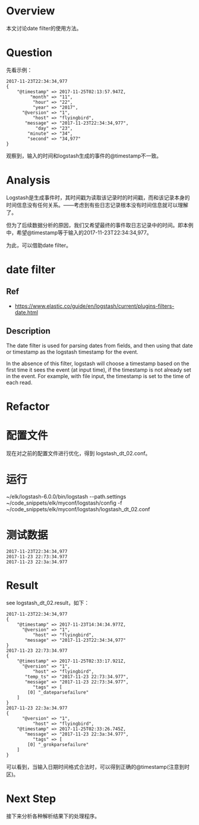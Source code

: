 # Overview

本文讨论date filter的使用方法。

# Question

先看示例：

    2017-11-23T22:34:34,977
    {
        "@timestamp" => 2017-11-25T02:13:57.947Z,
             "month" => "11",
              "hour" => "22",
              "year" => "2017",
          "@version" => "1",
              "host" => "flyingbird",
           "message" => "2017-11-23T22:34:34,977",
               "day" => "23",
            "minute" => "34",
            "second" => "34,977"
    }

观察到，输入的时间和logstash生成的事件的@timestamp不一致。

# Analysis

Logstash是生成事件时，其时间戳为读取该记录时的时间戳，而和该记录本身的时间信息没有任何关系。——考虑到有些日志记录根本没有时间信息就可以理解了。

但为了后续数据分析的原因，我们又希望最终的事件取日志记录中的时间。即本例中，希望@timestamp等于输入的2017-11-23T22:34:34,977。

为此，可以借助date filter。

# date filter

## Ref

- https://www.elastic.co/guide/en/logstash/current/plugins-filters-date.html

## Description

The date filter is used for parsing dates from fields, and then using that date or timestamp as the logstash timestamp for the event.

In the absence of this filter, logstash will choose a timestamp based on the first time it sees the event (at input time), if the timestamp is not already set in the event. For example, with file input, the timestamp is set to the time of each read.

# Refactor

# 配置文件

现在对之前的配置文件进行优化，得到 logstash_dt_02.conf。

# 运行

~/elk/logstash-6.0.0/bin/logstash --path.settings ~/code_snippets/elk/myconf/logstash/config -f ~/code_snippets/elk/myconf/logstash/logstash_dt_02.conf 

# 测试数据

    2017-11-23T22:34:34,977
    2017-11-23 22:73:34.977
    2017-11-23 22:3a:34.977

# Result

see logstash_dt_02.result，如下：

    2017-11-23T22:34:34,977
    {
        "@timestamp" => 2017-11-23T14:34:34.977Z,
          "@version" => "1",
              "host" => "flyingbird",
           "message" => "2017-11-23T22:34:34,977"
    }
    2017-11-23 22:73:34.977
    {
        "@timestamp" => 2017-11-25T02:33:17.921Z,
          "@version" => "1",
              "host" => "flyingbird",
           "temp_ts" => "2017-11-23 22:73:34.977",
           "message" => "2017-11-23 22:73:34.977",
              "tags" => [
            [0] "_dateparsefailure"
        ]
    }
    2017-11-23 22:3a:34.977
    {
          "@version" => "1",
              "host" => "flyingbird",
        "@timestamp" => 2017-11-25T02:33:26.745Z,
           "message" => "2017-11-23 22:3a:34.977",
              "tags" => [
            [0] "_grokparsefailure"
        ]
    }

可以看到，当输入日期时间格式合法时，可以得到正确的@timestamp(注意到时区)。

# Next Step

接下来分析各种解析结果下的处理程序。
